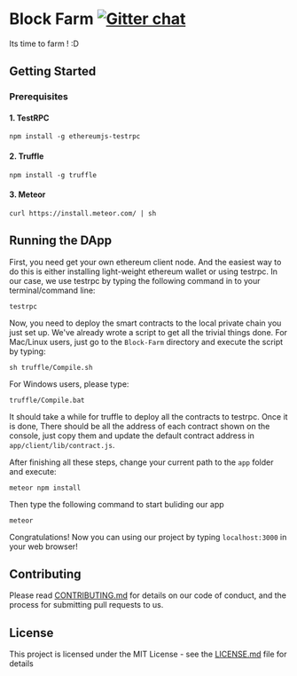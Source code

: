 # Block Farm   [![Gitter chat](https://img.shields.io/badge/gitter-join%20chat%20%E2%86%92-brightgreen.svg)](https://gitter.im/Block-Farm/Support)

Its time to farm ! :D

## Getting Started

### Prerequisites

#### 1. TestRPC
```
npm install -g ethereumjs-testrpc 
```

#### 2. Truffle
```
npm install -g truffle 
```

#### 3. Meteor
```
curl https://install.meteor.com/ | sh
```

## Running the DApp

First, you need get your own ethereum client node. And the easiest way to do this is either installing light-weight ethereum wallet or using testrpc. In our case, we use testrpc by typing the following command in to your terminal/command line:
```
testrpc
```
Now, you need to deploy the smart contracts to the local private chain you just set up. We've already wrote a script to get all the trivial things done. For Mac/Linux users, just go to the `Block-Farm` directory and execute the script by typing:
```
sh truffle/Compile.sh
```
For Windows users, please type:
```
truffle/Compile.bat
```
It should take a while for truffle to deploy all the contracts to testrpc. Once it is done, There should be all the address of each contract shown on the console, just copy them and update the default contract address in `app/client/lib/contract.js`.

After finishing all these steps, change your current path to the `app` folder and execute:
```
meteor npm install
```
Then type the following command to start buliding our app
```
meteor
```
Congratulations! Now you can using our project by typing `localhost:3000` in your web browser!

## Contributing

Please read [CONTRIBUTING.md](https://gist.github.com/johnhckuo/a08fc77a28d2addd0082a8bf54178421) for details on our code of conduct, and the process for submitting pull requests to us.

## License

This project is licensed under the MIT License - see the [LICENSE.md](LICENSE.md) file for details
